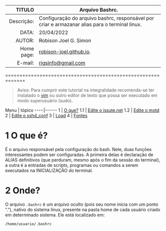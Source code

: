 TITULO      | Arquivo Bashrc.
-----------:| ----------------------------
Descrição:  | Configuração do arquivo bashrc, responsável por criar e armazanar alias para o terminal linux.
DATA:       | 20/04/2022
AUTOR:      | Robison Joel G. Simon
Home page:  | [robison-joel.github.io](https://robison-joel.github.io).
E-mail:     | rjgsinfo@gmail.com 


=============================================================

> Aviso:
> Para cumprir este tutorial na integralidade recomenda-se ter instalado o [vim](../vim/vim.md) ou outro editor de texto que possa ser executado em modo superusuário (sudo).

<a id="topo"></a>
Menu | tópico
----:|------
1    | [O que?](#oque) 
1.1  | [Edite o issute.net](#issue)
1.2  | [Edite o motd](#motd)
2    | [Edite o sshd_conf](#sshconf)
3    | [Load](#reinicia)
4    | [Fontes](#fontes)

<a id="oque"></a>

# 1 O que é?
É o arquivo responsável pela configuração do bash. Nele, duas funções interessantes podem ser configuradas. A primeira delas é declaração de ALIAS definitivos (que perduram, mesmo após o fim da sessão do terminal), a outra é a entradas de scripts, programas ou comandos a serem executados na INICIALIZAÇÃO do terminal.

# 2 Onde?

O arquivo `.bashrc` é um arquivo oculto (pois seu nome inicia com um ponto "."), nativo do sistema linux, presente na pasta home de cada usuário criado em determinado sistema. Ele está localizado em:

`/home/usuario/.bashrc`

<a id="oque"></a>
